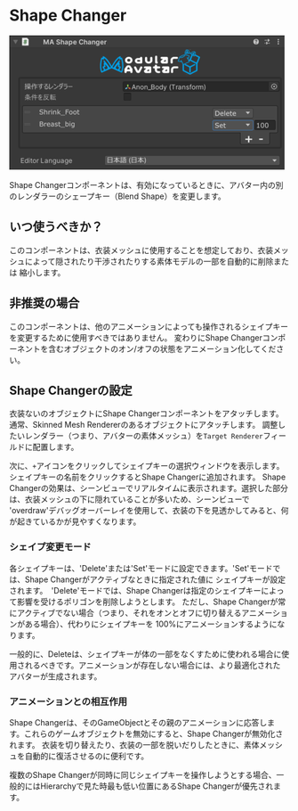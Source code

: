 ﻿# Shape Changer

![Shape Changer](shape-changer.png)

Shape Changerコンポーネントは、有効になっているときに、アバター内の別のレンダラーのシェープキー（Blend Shape）を変更します。

## いつ使うべきか？

このコンポーネントは、衣装メッシュに使用することを想定しており、衣装メッシュによって隠されたり干渉されたりする素体モデルの一部を自動的に削除または
縮小します。

## 非推奨の場合

このコンポーネントは、他のアニメーションによっても操作されるシェイプキーを変更するために使用すべきではありません。
変わりにShape Changerコンポーネントを含むオブジェクトのオン/オフの状態をアニメーション化してください。

## Shape Changerの設定

衣装ないのオブジェクトにShape Changerコンポーネントをアタッチします。通常、Skinned Mesh Rendererのあるオブジェクトにアタッチします。
調整したいレンダラー（つまり、アバターの素体メッシュ）を`Target Renderer`フィールドに配置します。

次に、`+`アイコンをクリックしてシェイプキーの選択ウィンドウを表示します。シェイプキーの名前をクリックするとShape Changerに追加されます。
Shape Changerの効果は、シーンビューでリアルタイムに表示されます。選択した部分は、衣装メッシュの下に隠れていることが多いため、シーンビューで
'overdraw'デバッグオーバーレイを使用して、衣装の下を見透かしてみると、何が起きているかが見やすくなります。

### シェイプ変更モード

各シェイプキーは、'Delete'または'Set'モードに設定できます。'Set'モードでは、Shape Changerがアクティブなときに指定された値に
シェイプキーが設定されます。　'Delete'モードでは、Shape Changerは指定のシェイプキーによって影響を受けるポリゴンを削除しようとします。
ただし、Shape Changerが常にアクティブでない場合（つまり、それをオンとオフに切り替えるアニメーションがある場合）、代わりにシェイプキーを
100%にアニメーションするようになります。

一般的に、Deleteは、シェイプキーが体の一部をなくすために使われる場合に使用されるべきです。アニメーションが存在しない場合には、より最適化された
アバターが生成されます。

### アニメーションとの相互作用

Shape Changerは、そのGameObjectとその親のアニメーションに応答します。これらのゲームオブジェクトを無効にすると、Shape Changerが無効化されます。
衣装を切り替えたり、衣装の一部を脱いだりしたときに、素体メッシュを自動的に復活させるのに便利です。

複数のShape Changerが同時に同じシェイプキーを操作しようとする場合、一般的にはHierarchyで見た時最も低い位置にあるShape Changerが優先されます。